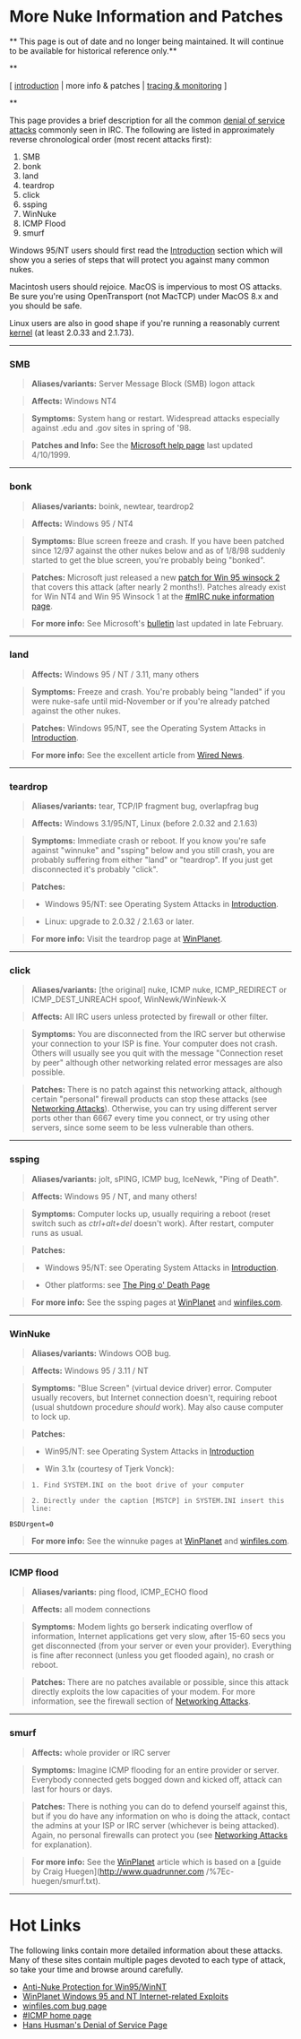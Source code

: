 # More Nuke Information and Patches

** This page is out of date and no longer being maintained. It will continue to be available for historical reference only.**

**

[ [introduction](index.html) | more info & patches | [tracing &
monitoring](trace.html) ]

**

This page provides a brief description for all the common [denial of service
attacks](index.html) commonly seen in IRC. The following are listed in
approximately reverse chronological order (most recent attacks first):

  1. SMB
  2. bonk
  3. land
  4. teardrop
  5. click
  6. ssping
  7. WinNuke
  8. ICMP Flood
  9. smurf

Windows 95/NT users should first read the [Introduction](index.html) section
which will show you a series of steps that will protect you against many
common nukes.

Macintosh users should rejoice. MacOS is impervious to most OS attacks. Be
sure you're using OpenTransport (not MacTCP) under MacOS 8.x and you should be
safe.

Linux users are also in good shape if you're running a reasonably current
[kernel](http://www.kernel.org/) (at least 2.0.33 and 2.1.73).

* * *

### SMB

> **Aliases/variants:** Server Message Block (SMB) logon attack

>

> **Affects:** Windows NT4

>

> **Symptoms:** System hang or restart. Widespread attacks especially against
.edu and .gov sites in spring of '98.

>

> **Patches and Info:** See the [Microsoft help
page](http://support.microsoft.com/support/kb/articles/q180/9/63.asp) last
updated 4/10/1999.

* * *

### bonk

> **Aliases/variants:** boink, newtear, teardrop2

>

> **Affects:** Windows 95 / NT4

>

> **Symptoms:** Blue screen freeze and crash. If you have been patched since
12/97 against the other nukes below and as of 1/8/98 suddenly started to get
the blue screen, you're probably being "bonked".

>

> **Patches:** Microsoft just released a new [patch for Win 95 winsock
2](http://www.microsoft.com/windows95/info/ws2.htm) that covers this attack
(after nearly 2 months!). Patches already exist for Win NT4 and Win 95 Winsock
1 at the [#mIRC nuke information page](http://mirc.stealth.net/nuke/).

>

> **For more info:** See Microsoft's
[bulletin](http://www.microsoft.com/security/newtear2.htm) last updated in
late February.

* * *

### land

> **Affects:** Windows 95 / NT / 3.11, many others

>

> **Symptoms:** Freeze and crash. You're probably being "landed" if you were
nuke-safe until mid-November or if you're already patched against the other
nukes.

>

> **Patches:** Windows 95/NT, see the Operating System Attacks in
[Introduction](index.html).

>

> **For more info:** See the excellent article from [Wired
News](http://www.wired.com/news/news/technology/story/8707.html).

* * *

### teardrop

> **Aliases/variants:** tear, TCP/IP fragment bug, overlapfrag bug

>

> **Affects:** Windows 3.1/95/NT, Linux (before 2.0.32 and 2.1.63)

>

> **Symptoms:** Immediate crash or reboot. If you know you're safe against
"winnuke" and "ssping" below and you still crash, you are probably suffering
from either "land" or "teardrop". If you just get disconnected it's probably
"click".

>

> **Patches:**

>

>   * Windows 95/NT: see Operating System Attacks in
[Introduction](index.html).

>   * Linux: upgrade to 2.0.32 / 2.1.63 or later.

>

> **For more info:** Visit the teardrop page at
[WinPlanet](http://winplanet.com/features/reports/netexploits/index4.html).

* * *

### click

> **Aliases/variants:** [the original] nuke, ICMP nuke, ICMP_REDIRECT or
ICMP_DEST_UNREACH spoof, WinNewk/WinNewk-X

>

> **Affects:** All IRC users unless protected by firewall or other filter.

>

> **Symptoms:** You are disconnected from the IRC server but otherwise your
connection to your ISP is fine. Your computer does not crash. Others will
usually see you quit with the message "Connection reset by peer" although
other networking related error messages are also possible.

>

> **Patches:** There is no patch against this networking attack, although
certain "personal" firewall products can stop these attacks (see [Networking
Attacks](index.html#netattack)). Otherwise, you can try using different server
ports other than 6667 every time you connect, or try using other servers,
since some seem to be less vulnerable than others.

* * *

### ssping

> **Aliases/variants:** jolt, sPING, ICMP bug, IceNewk, "Ping of Death".

>

> **Affects:** Windows 95 / NT, and many others!

>

> **Symptoms:** Computer locks up, usually requiring a reboot (reset switch
such as _ctrl+alt+del_ doesn't work). After restart, computer runs as usual.

>

> **Patches:**

>

>   * Windows 95/NT: see Operating System Attacks in
[Introduction](index.html).

>   * Other platforms: see [The Ping o' Death
Page](http://www.sophist.demon.co.uk/ping/)

>

> **For more info:** See the ssping pages at
[WinPlanet](http://winplanet.com/features/reports/netexploits/index3.html) and
[winfiles.com](http://www.winfiles.com/bugs/icmp.html).

* * *

### WinNuke

> **Aliases/variants:** Windows OOB bug.

>

> **Affects:** Windows 95 / 3.11 / NT

>

> **Symptoms:** "Blue Screen" (virtual device driver) error. Computer usually
recovers, but Internet connection doesn't, requiring reboot (usual shutdown
procedure _should_ work). May also cause computer to lock up.

>

> **Patches:**

>

>   * Win95/NT: see Operating System Attacks in [Introduction](index.html)

>   * Win 3.1x (courtesy of Tjerk Vonck):

>     1. Find SYSTEM.INI on the boot drive of your computer

>     2. Directly under the caption [MSTCP] in SYSTEM.INI insert this line:

`BSDUrgent=0`

>

> **For more info:** See the winnuke pages at
[WinPlanet](http://winplanet.com/features/reports/netexploits/index2.html) and
[winfiles.com](http://www.winfiles.com/bugs/oob.html).

* * *

### ICMP flood

> **Aliases/variants:** ping flood, ICMP_ECHO flood

>

> **Affects:** all modem connections

>

> **Symptoms:** Modem lights go berserk indicating overflow of information,
Internet applications get very slow, after 15-60 secs you get disconnected
(from your server or even your provider). Everything is fine after reconnect
(unless you get flooded again), no crash or reboot.

>

> **Patches:** There are no patches available or possible, since this attack
directly exploits the low capacities of your modem. For more information, see
the firewall section of [Networking Attacks](index.html#netattack).

* * *

### smurf

> **Affects:** whole provider or IRC server

>

> **Symptoms:** Imagine ICMP flooding for an entire provider or server.
Everybody connected gets bogged down and kicked off, attack can last for hours
or days.

>

> **Patches:** There is nothing you can do to defend yourself against this,
but if you do have any information on who is doing the attack, contact the
admins at your ISP or IRC server (whichever is being attacked). Again, no
personal firewalls can protect you (see [Networking
Attacks](index.html#netattack) for explanation).

>

> **For more info:** See the
[WinPlanet](http://winplanet.com/features/reports/netexploits/index5.html)
article which is based on a [guide by Craig Huegen](http://www.quadrunner.com
/%7Ec-huegen/smurf.txt).

* * *

# Hot Links

The following links contain more detailed information about these attacks.
Many of these sites contain multiple pages devoted to each type of attack, so
take your time and browse around carefully.

  * [Anti-Nuke Protection for Win95/WinNT](http://mirc.stealth.net/nuke/)
  * [WinPlanet Windows 95 and NT Internet-related Exploits](http://winplanet.com/features/reports/netexploits/)
  * [winfiles.com bug page](http://www.winfiles.com/bugs/)
  * [#ICMP home page](http://icmpinfo.darkelf.net/)
  * [Hans Husman's Denial of Service Page](http://www.student.tdb.uu.se/%7Et95hhu/c-war.html)

